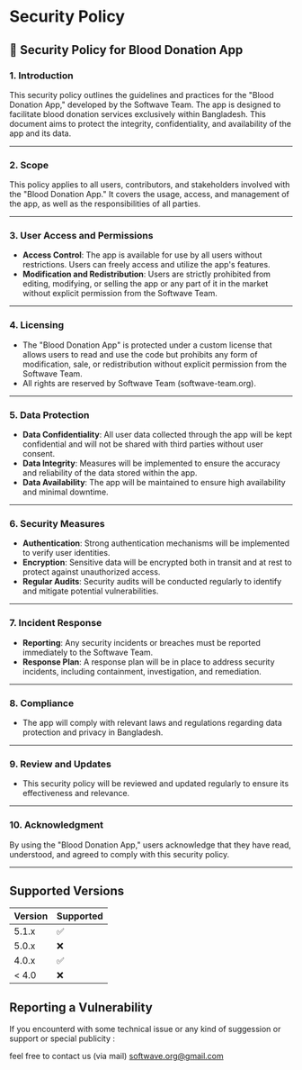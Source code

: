 # Security Policy
## 📜 Security Policy for Blood Donation App

### 1. **Introduction**
This security policy outlines the guidelines and practices for the "Blood Donation App," developed by the Softwave Team. The app is designed to facilitate blood donation services exclusively within Bangladesh. This document aims to protect the integrity, confidentiality, and availability of the app and its data.

---

### 2. **Scope**
This policy applies to all users, contributors, and stakeholders involved with the "Blood Donation App." It covers the usage, access, and management of the app, as well as the responsibilities of all parties.

---

### 3. **User Access and Permissions**
- **Access Control**: The app is available for use by all users without restrictions. Users can freely access and utilize the app's features.
- **Modification and Redistribution**: Users are strictly prohibited from editing, modifying, or selling the app or any part of it in the market without explicit permission from the Softwave Team.

---

### 4. **Licensing**
- The "Blood Donation App" is protected under a custom license that allows users to read and use the code but prohibits any form of modification, sale, or redistribution without explicit permission from the Softwave Team.
- All rights are reserved by Softwave Team (softwave-team.org).

---

### 5. **Data Protection**
- **Data Confidentiality**: All user data collected through the app will be kept confidential and will not be shared with third parties without user consent.
- **Data Integrity**: Measures will be implemented to ensure the accuracy and reliability of the data stored within the app.
- **Data Availability**: The app will be maintained to ensure high availability and minimal downtime.

---

### 6. **Security Measures**
- **Authentication**: Strong authentication mechanisms will be implemented to verify user identities.
- **Encryption**: Sensitive data will be encrypted both in transit and at rest to protect against unauthorized access.
- **Regular Audits**: Security audits will be conducted regularly to identify and mitigate potential vulnerabilities.

---

### 7. **Incident Response**
- **Reporting**: Any security incidents or breaches must be reported immediately to the Softwave Team.
- **Response Plan**: A response plan will be in place to address security incidents, including containment, investigation, and remediation.

---

### 8. **Compliance**
- The app will comply with relevant laws and regulations regarding data protection and privacy in Bangladesh.

---

### 9. **Review and Updates**
- This security policy will be reviewed and updated regularly to ensure its effectiveness and relevance.

---

### 10. **Acknowledgment**
By using the "Blood Donation App," users acknowledge that they have read, understood, and agreed to comply with this security policy.

---


## Supported Versions

| Version | Supported          |
| ------- | ------------------ |
| 5.1.x   | :white_check_mark: |
| 5.0.x   | :x:                |
| 4.0.x   | :white_check_mark: |
| < 4.0   | :x:                |

## Reporting a Vulnerability

If you encounterd with some technical issue or any kind of suggession or support or special publicity :

feel free to contact us (via mail) softwave.org@gmail.com
